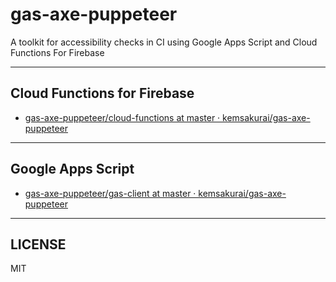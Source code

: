 # gas-axe-puppeteer          

A toolkit for accessibility checks in CI using Google Apps Script and Cloud Functions For Firebase

-------

## Cloud Functions for Firebase

* [gas-axe-puppeteer/cloud-functions at master · kemsakurai/gas-axe-puppeteer](https://github.com/kemsakurai/gas-axe-puppeteer/tree/master/cloud-functions)    

-------

## Google Apps Script    

* [gas-axe-puppeteer/gas-client at master · kemsakurai/gas-axe-puppeteer](https://github.com/kemsakurai/gas-axe-puppeteer/tree/master/gas-client)    

-------

## LICENSE   

MIT

